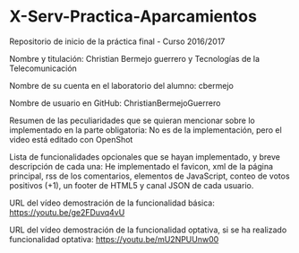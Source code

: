 # X-Serv-Practica-Aparcamientos
Repositorio de inicio de la práctica final - Curso 2016/2017

Nombre y titulación: Christian Bermejo guerrero y Tecnologías de la Telecomunicación

Nombre de su cuenta en el laboratorio del alumno: cbermejo

Nombre de usuario en GitHub: ChristianBermejoGuerrero

Resumen de las peculiaridades que se quieran mencionar sobre lo implementado en la parte obligatoria: No es de la implementación, pero el video está editado con OpenShot

Lista de funcionalidades opcionales que se hayan implementado, y breve
descripción de cada una: He implementado el favicon, xml de la página principal, rss de los comentarios, elementos de JavaScript, conteo de votos positivos (+1), un footer de HTML5 y canal JSON de cada usuario.

URL del vídeo demostración de la funcionalidad básica: https://youtu.be/ge2FDuvq4vU 

URL del vídeo demostración de la funcionalidad optativa, si se ha realizado funcionalidad optativa: https://youtu.be/mU2NPUUnw00
